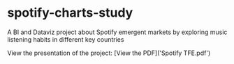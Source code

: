 # spotify-charts-study
A BI and Dataviz project about Spotify emergent markets by exploring music listening habits in different key countries

View the presentation of the project: [View the PDF]('Spotify TFE.pdf')

